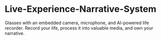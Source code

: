 # Live-Experience-Narrative-System
Glasses with an embedded camera, microphone, and AI-powered life recorder. Record your life, process it into valuable media, and own your narrative.
